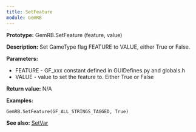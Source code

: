 ```yaml
---
title: SetFeature
module: GemRB
---
```


**Prototype:** GemRB.SetFeature (feature, value)

**Description:** Set GameType flag FEATURE to VALUE, either True or False.

**Parameters:**
  * FEATURE - GF_xxx constant defined in GUIDefines.py and globals.h
  * VALUE - value to set the feature to. Either True or False

**Return value:** N/A

**Examples:**

    GemRB.SetFeature(GF_ALL_STRINGS_TAGGED, True)

**See also:** [SetVar](SetVar.md)
